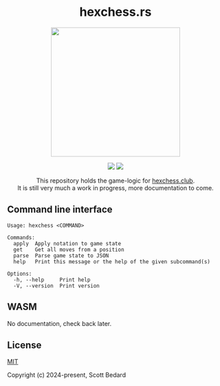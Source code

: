 <p align="center">
  <h1 align="center">hexchess.rs</h1>
</p>

<p align="center">
  <a href="https://hexchess.club"><img src="https://github.com/scottbedard/hexchess.rs/assets/7980426/356488eb-a780-41f3-8a41-a5f2c7df6534" width="300" /></a>
</p>

<p align="center">
  <a href="https://github.com/scottbedard/hexchess.rs/actions/workflows/build.yml"><img src="https://github.com/scottbedard/hexchess.rs/actions/workflows/build.yml/badge.svg" /></a>
  <a href="https://github.com/scottbedard/hexchess.rs/blob/main/LICENSE"><img src="https://img.shields.io/badge/license-MIT-blue" /></a>
</p>

<p align="center">
  This repository holds the game-logic for <a href="https://hexchess.club">hexchess.club</a>.<br>
  It is still very much a work in progress, more documentation to come.
</p>

## Command line interface

```
Usage: hexchess <COMMAND>

Commands:
  apply  Apply notation to game state
  get    Get all moves from a position
  parse  Parse game state to JSON
  help   Print this message or the help of the given subcommand(s)

Options:
  -h, --help     Print help
  -V, --version  Print version
```

## WASM

No documentation, check back later.

## License

[MIT](https://github.com/scottbedard/hexchess.rs/tree/main?tab=MIT-1-ov-file#readme)

Copyright (c) 2024-present, Scott Bedard
